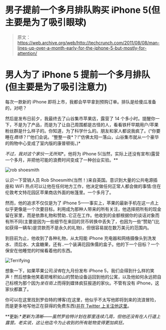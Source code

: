 # 男子提前一个多月排队购买 iPhone 5(但主要是为了吸引眼球)

> 原文：<https://web.archive.org/web/http://techcrunch.com/2011/08/08/man-lines-up-over-a-month-early-for-the-iphone-5-but-mostly-for-attention/>

# 男人为了 iPhone 5 提前一个多月排队(但主要是为了吸引注意力)

每次一款新的 iPhone 即将上市，我都会早早拿到预购订单。排队是给傻瓜准备的，对吧？

然后是发布日前夕，我最终去了山谷集市苹果店，露营了 14 个多小时。提醒你一下，不是为了产品，而是为了让自己周围都是古怪的人，看看铁杆早期用户/苹果粉丝群是什么样子的。你知道，为了科学什么的。朋友和家人都说我疯了。(“你要睡在*商场*？!"他们会说。“整整一夜*？!"仿佛太阳一落山，山谷集市就从一个豪华的购物中心变成了室内版的康普顿街。)*

 *不过，我对这个家伙一无所知**。他将为 iPhone 5(当然，实际上还没有宣布)露营一个多月，并把他可能的浪费时间变成了一种创业实验。**

![](img/c21b265cbe7b097fe909a4cbba774542.png "rob shoesmith")

认识一下营销人员 Rob Shoesmith(当然！)来自英国。意识到大量的公共电源插座和 WiFi 热点可以让他在任何地方工作，他决定做任何正常人都会做的事情:住在伦敦考文特花园区苹果商店外面的帐篷里。一个多月了。

然而，他的追求不仅仅是为了 iPhone 5——事实上，苹果的最新手机在这一点上似乎更像是一个次要目标。利用成为那种人带来的所有关注，他选择把所有的现金留在家里，而是依靠礼物和赞助..它正在工作。他收到的金额根据你的谈话对象而有所不同(主要是因为一些细节在来回的货币转换中丢失了，也因为一些“赞助”(比如获得一辆车)是贷款而不是永久的礼物)，但很容易就在数万美元的范围内。

到目前为止，他收到了各种礼物，从太阳能 iPhone 充电器和网络摄像头到洗发水、须后水、大盒糖果，还有..一个装满花园侏儒的盒子。他的下一个目标？一个保安在他睡觉的时候看着他的东西。

![](img/0c761e1ee2e99863545e4fcbf0a1fa93.png "Terrifying")

想象一下，如果苹果公司*没有*在九月份发布 iPhone 5，我们会得到什么样的笑声！然后想象他笑着把堆积如山的赞助设备运回到他的公寓，以及他如何永远把自己标榜为那个因为*坐在街上*而得到媒体疯狂报道的家伙。不管有没有 iPhone，这家伙都赢了。

你可以在这里找到罗伯特的博客(在这里，他似乎不太写他即将到来的流浪冒险，而是更多地写他正在获得的免费东西)[并在 Twitter 上关注他](https://web.archive.org/web/20230204213306/http://www.iphone5experiment.com/)[这里](https://web.archive.org/web/20230204213306/http://twitter.com/#!/Shoesmith81)。

**更新:**更新为清晰——虽然罗伯特计划在那里连续几周，但他还没有在人行道上露营。老实说，这让他迄今为止收到的所有赃物变得更加疯狂。*